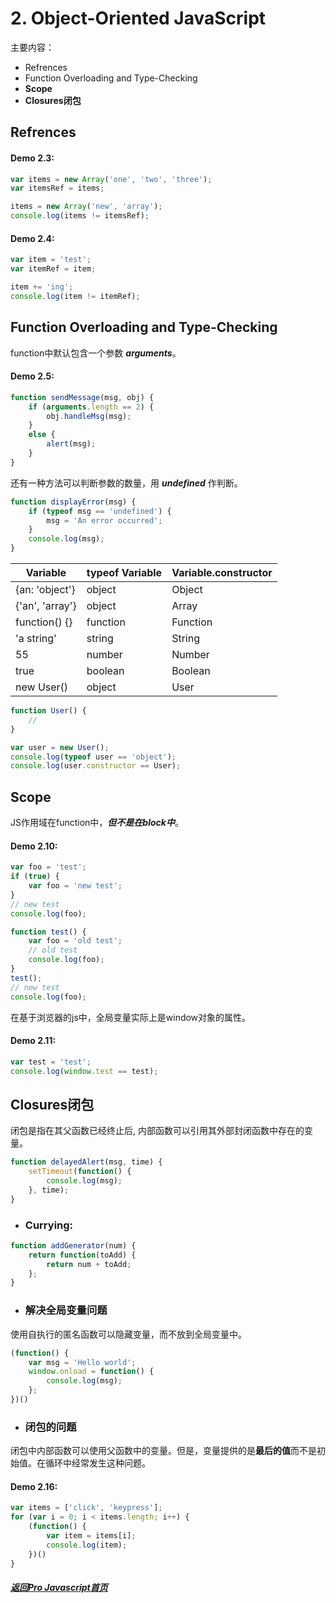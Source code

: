 # 2. Object-Oriented JavaScript   
主要内容：   
- Refrences   
- Function Overloading and Type-Checking   
- **Scope**   
- **Closures闭包**   

## Refrences   
#### Demo 2.3:   
```js
var items = new Array('one', 'two', 'three');
var itemsRef = items;

items = new Array('new', 'array');
console.log(items != itemsRef);
```
#### Demo 2.4:   
```js
var item = 'test';
var itemRef = item;

item += 'ing';
console.log(item != itemRef);
```
## Function Overloading and Type-Checking   
function中默认包含一个参数 ***arguments***。
#### Demo 2.5:      
```js
function sendMessage(msg, obj) {
	if (arguments.length == 2) {
		obj.handleMsg(msg);
	}
	else {
		alert(msg);
	}
}
```
还有一种方法可以判断参数的数量，用 ***undefined*** 作判断。   
```js
function displayError(msg) {
	if (typeof msg == 'undefined') {
		msg = 'An error occurred';
	}
	console.log(msg);
}
```

Variable        | typeof Variable  | Variable.constructor          
--------------  | ---------------- | ----------------   
{an: 'object'}  | object           | Object   
{'an', 'array'} | object           | Array   
function() {}   | function         | Function   
'a string'      | string           | String   
55              | number           | Number   
true            | boolean          | Boolean
new User()      | object           | User   

```js
function User() {
	//
}

var user = new User();
console.log(typeof user == 'object');
console.log(user.constructor == User);
```   

## Scope   
JS作用域在function中，***但不是在block中***。   
#### Demo 2.10:   
```js
var foo = 'test';
if (true) {
	var foo = 'new test';
}
// new test
console.log(foo);

function test() {
	var foo = 'old test';
	// old test
	console.log(foo);
}
test();
// new test
console.log(foo);
```

在基于浏览器的js中，全局变量实际上是window对象的属性。   
#### Demo 2.11:   
```js
var test = 'test';
console.log(window.test == test);
```

## Closures闭包   
闭包是指在其父函数已经终止后, 内部函数可以引用其外部封闭函数中存在的变量。   
```js
function delayedAlert(msg, time) {
	setTimeout(function() {
		console.log(msg);
	}, time);
}
```
- ### Currying:   
```js
function addGenerator(num) {
	return function(toAdd) {
		return num + toAdd;
	};
}
```
- ### 解决全局变量问题   
使用自执行的匿名函数可以隐藏变量，而不放到全局变量中。   
```js
(function() {
	var msg = 'Hello world';
	window.onload = function() {
		console.log(msg);
	};
})()
```
- ### **闭包的问题**   
闭包中内部函数可以使用父函数中的变量。但是，变量提供的是**最后的值**而不是初始值。在循环中经常发生这种问题。   
#### Demo 2.16:
```js
var items = ['click', 'keypress'];
for (var i = 0; i < items.length; i++) {
	(function() {
		var item = items[i];
		console.log(item);
	})()
}
```

##### [返回Pro Javascript首页](#/md/projavascript/index.md   "返回")
